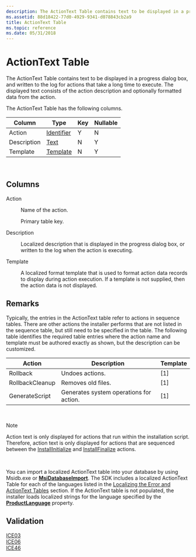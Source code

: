 ```yaml
---
description: The ActionText Table contains text to be displayed in a progress dialog box, and written to the log for actions that take a long time to execute. The displayed text consists of the action description and optionally formatted data from the action.
ms.assetid: 88d18422-77d0-4929-9341-d078843cb2a9
title: ActionText Table
ms.topic: reference
ms.date: 05/31/2018
---
```


# ActionText Table

The ActionText Table contains text to be displayed in a progress dialog box, and written to the log for actions that take a long time to execute. The displayed text consists of the action description and optionally formatted data from the action.

The ActionText Table has the following columns.



| Column      | Type                         | Key | Nullable |
|-------------|------------------------------|-----|----------|
| Action      | [Identifier](identifier.md) | Y   | N        |
| Description | [Text](text.md)             | N   | Y        |
| Template    | [Template](template.md)     | N   | Y        |



 

## Columns

<dl> <dt>

<span id="Action"></span><span id="action"></span><span id="ACTION"></span>Action
</dt> <dd>

Name of the action.

Primary table key.

</dd> <dt>

<span id="Description"></span><span id="description"></span><span id="DESCRIPTION"></span>Description
</dt> <dd>

Localized description that is displayed in the progress dialog box, or written to the log when the action is executing.

</dd> <dt>

<span id="Template"></span><span id="template"></span><span id="TEMPLATE"></span>Template
</dt> <dd>

A localized format template that is used to format action data records to display during action execution. If a template is not supplied, then the action data is not displayed.

</dd> </dl>

## Remarks

Typically, the entries in the ActionText table refer to actions in sequence tables. There are other actions the installer performs that are not listed in the sequence table, but still need to be specified in the table. The following table identifies the required table entries where the action name and template must be authored exactly as shown, but the description can be customized.



| Action          | Description                             | Template |
|-----------------|-----------------------------------------|----------|
| Rollback        | Undoes actions.                         | \[1\]    |
| RollbackCleanup | Removes old files.                      | \[1\]    |
| GenerateScript  | Generates system operations for action. | \[1\]    |



 

> [!Note]  
> Action text is only displayed for actions that run within the installation script. Therefore, action text is only displayed for actions that are sequenced between the [InstallInitialize](installinitialize-action.md) and [InstallFinalize](installfinalize-action.md) actions.

 

You can import a localized ActionText table into your database by using Msidb.exe or [**MsiDatabaseImport**](/windows/desktop/api/Msiquery/nf-msiquery-msidatabaseimporta). The SDK includes a localized ActionText Table for each of the languages listed in the [Localizing the Error and ActionText Tables](localizing-the-error-and-actiontext-tables.md) section. If the ActionText table is not populated, the installer loads localized strings for the language specified by the [**ProductLanguage**](productlanguage.md) property.

## Validation

<dl>

[ICE03](ice03.md)  
[ICE06](ice06.md)  
[ICE46](ice46.md)  
</dl>

 

 



